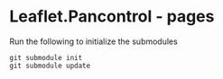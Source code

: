 Leaflet.Pancontrol - pages
==

Run the following to initialize the submodules
```
git submodule init
git submodule update
```
